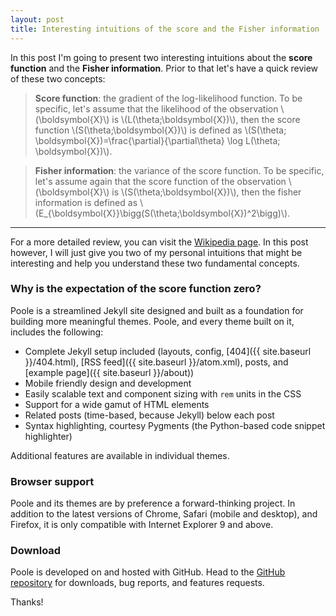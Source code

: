 ```yaml
---
layout: post
title: Interesting intuitions of the score and the Fisher information
---
```


In this post I'm going to present two interesting intuitions about the **score function** and the **Fisher information**. Prior to that let's have a quick review of these two concepts:

> **Score function**: the gradient of the log-likelihood function. To be specific, let's assume that the likelihood of the observation \\(\boldsymbol{X}\\) is \\(L(\theta;\boldsymbol{X})\\), then the score function \\(S(\theta;\boldsymbol{X})\\) is defined as \\(S(\theta; \boldsymbol{X})=\frac{\partial}{\partial\theta} \log L(\theta; \boldsymbol{X})\\).

> **Fisher information**: the variance of the score function. To be specific, let's assume again that the score function of the observation \\(\boldsymbol{X}\\) is \\(S(\theta;\boldsymbol{X})\\), then the fisher information is defined as \\(E_{\boldsymbol{X}}\bigg(S(\theta;\boldsymbol{X})^2\bigg)\\).

-----

For a more detailed review, you can visit the [Wikipedia page](https://en.wikipedia.org/wiki/Fisher_information). In this post however, I will just give you two of my personal intuitions that might be interesting and help you understand these two fundamental concepts.

### Why is the expectation of the score function zero?

Poole is a streamlined Jekyll site designed and built as a foundation for building more meaningful themes. Poole, and every theme built on it, includes the following:

* Complete Jekyll setup included (layouts, config, [404]({{ site.baseurl }}/404.html), [RSS feed]({{ site.baseurl }}/atom.xml), posts, and [example page]({{ site.baseurl }}/about))
* Mobile friendly design and development
* Easily scalable text and component sizing with `rem` units in the CSS
* Support for a wide gamut of HTML elements
* Related posts (time-based, because Jekyll) below each post
* Syntax highlighting, courtesy Pygments (the Python-based code snippet highlighter)

Additional features are available in individual themes.

### Browser support

Poole and its themes are by preference a forward-thinking project. In addition to the latest versions of Chrome, Safari (mobile and desktop), and Firefox, it is only compatible with Internet Explorer 9 and above.

### Download

Poole is developed on and hosted with GitHub. Head to the <a href="https://github.com/poole/poole">GitHub repository</a> for downloads, bug reports, and features requests.

Thanks!
